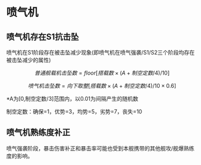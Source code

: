 # 喷气机

## 喷气机存在S1抗击坠

喷气机在S1阶段存在被击坠减少现象\(即喷气机在喷气强袭/S1/S2三个阶段均存在被击坠减少的属性\) 

$$
普通舰载机击坠数=floor[搭载数×(A+制空定数/4)/10]
$$

$$
喷气机击坠数=向下取整[搭载数×(A+制空定数/4)/10×0.6]
$$

\*A为\[0,制空定数/3\]范围内，以0.01为间隔产生的随机数 

制空定数：确保=1，优势=3，均势=5，劣势=7，丧失=10

## 喷气机熟练度补正

喷气强袭阶段，暴击伤害补正和暴击率可能也受到本舰携带的其他舰攻/舰爆熟练度的影响。



